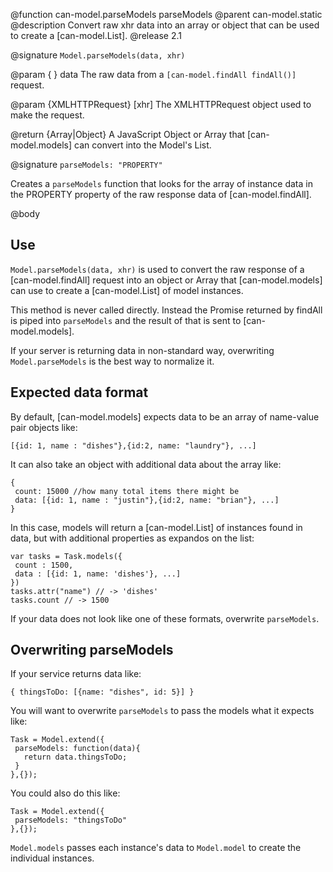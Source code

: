 @function can-model.parseModels parseModels
@parent can-model.static
@description Convert raw xhr data into an array or object that can be used to
create a [can-model.List].
@release 2.1

@signature `Model.parseModels(data, xhr)`

@param { } data The raw data from a `[can-model.findAll findAll()]` request.

@param {XMLHTTPRequest} [xhr] The XMLHTTPRequest object used to make the request.

@return {Array|Object} A JavaScript Object or Array that [can-model.models]
can convert into the Model's List.

@signature `parseModels: "PROPERTY"`

Creates a `parseModels` function that looks for the array of instance data in the PROPERTY
property of the raw response data of [can-model.findAll].

@body

## Use

`Model.parseModels(data, xhr)` is used to
convert the raw response of a [can-model.findAll] request
into an object or Array that [can-model.models] can use to create
a [can-model.List] of model instances.

This method is never called directly. Instead the Promise returned
by findAll is piped into `parseModels` and the result of that
is sent to [can-model.models].

If your server is returning data in non-standard way,
overwriting `Model.parseModels` is the best way to normalize it.

## Expected data format

By default, [can-model.models] expects data to be an array of name-value pair
objects like:

```
[{id: 1, name : "dishes"},{id:2, name: "laundry"}, ...]
```

It can also take an object with additional data about the array like:

```
{
 count: 15000 //how many total items there might be
 data: [{id: 1, name : "justin"},{id:2, name: "brian"}, ...]
}
```

In this case, models will return a [can-model.List] of instances found in
data, but with additional properties as expandos on the list:

```
var tasks = Task.models({
 count : 1500,
 data : [{id: 1, name: 'dishes'}, ...]
})
tasks.attr("name") // -> 'dishes'
tasks.count // -> 1500
```

If your data does not look like one of these formats, overwrite `parseModels`.

## Overwriting parseModels

If your service returns data like:

```
{ thingsToDo: [{name: "dishes", id: 5}] }
```

You will want to overwrite `parseModels` to pass the models what it expects like:

```
Task = Model.extend({
 parseModels: function(data){
   return data.thingsToDo;
 }
},{});
```

You could also do this like:

```
Task = Model.extend({
 parseModels: "thingsToDo"
},{});
```

`Model.models` passes each instance's data to `Model.model` to
create the individual instances.
